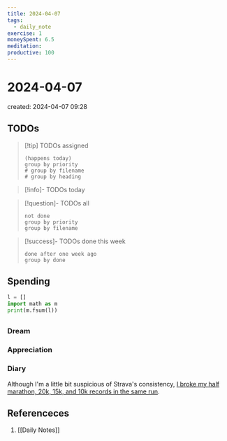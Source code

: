 ```yaml
---
title: 2024-04-07
tags:
  - daily_note
exercise: 1
moneySpent: 6.5
meditation:
productive: 100
---
```

# 2024-04-07
created: 2024-04-07 09:28

## TODOs
>[!tip] TODOs assigned
> ```tasks
> (happens today)
> group by priority
> # group by filename
> # group by heading
> ```

>[!info]- TODOs today

>[!question]- TODOs all
> ```tasks
> not done
> group by priority
> group by filename
> ```

>[!success]- TODOs done this week
> ```tasks
> done after one week ago
> group by done
>  ```

## Spending
```python
l = []
import math as m
print(m.fsum(l))
```

##
### Dream

### Appreciation

### Diary
Although I'm a little bit suspicious of Strava's consistency, [I broke my half marathon, 20k, 15k, and 10k records in the same run](https://www.strava.com/activities/11129389348).

## Referenceces
1.  [[Daily Notes]]